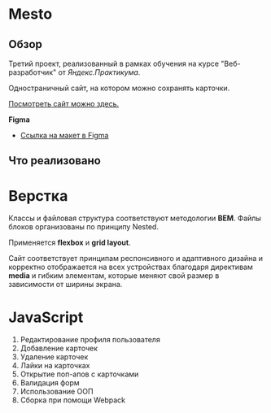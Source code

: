 # Mesto

## Обзор

Третий проект, реализованный в рамках обучения на курсе "Веб-разработчик" от _Яндекс.Практикума_.

Одностраничный сайт, на котором можно сохранять карточки.

[Посмотреть сайт можно здесь.](https://ggalushko.github.io/mesto/)

**Figma**

- [Ссылка на макет в Figma](https://www.figma.com/file/2cn9N9jSkmxD84oJik7xL7/JavaScript.-Sprint-4?node-id=0%3A1)

## Что реализовано

# Верстка

Классы и файловая структура соответствуют методологии **BEM**. Файлы блоков организованы по принципу Nested.

Применяется **flexbox** и **grid layout**.

Сайт соответствует принципам респонсивного и адаптивного дизайна и корректно отображается на всех устройствах благодаря директивам **media** и гибким элементам, которые меняют свой размер в зависимости от ширины экрана.

# JavaScript

1.  Редактирование профиля пользователя
2.  Добавление карточек
3.  Удаление карточек
4.  Лайки на карточках
5.  Открытие поп-апов с карточками
6.  Валидация форм
7.  Использование ООП
8.  Сборка при помощи Webpack
